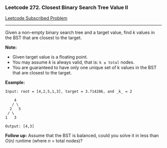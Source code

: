 ### Leetcode 272. Closest Binary Search Tree Value II
[Leetcode Subscribed Problem](https://leetcode.com/problems/closest-binary-search-tree-value-ii/)

---

Given a non-empty binary search tree and a target value, find *k* values in the BST that are closest to the target.

**Note:**

- Given target value is a floating point.
- You may assume *k* is always valid, that is: `k ≤ total` nodes.
- You are guaranteed to have only one unique set of  k  values in the BST that are closest to the target.

**Example:**
```
Input: root = [4,2,5,1,3], target = 3.714286, and _k_ = 2

    4
   / \
  2   5
 / \
1   3

Output: [4,3]
```

**Follow up:**
Assume that the BST is balanced, could you solve it in less than  *O(n)* runtime (where *n* = total nodes)?

